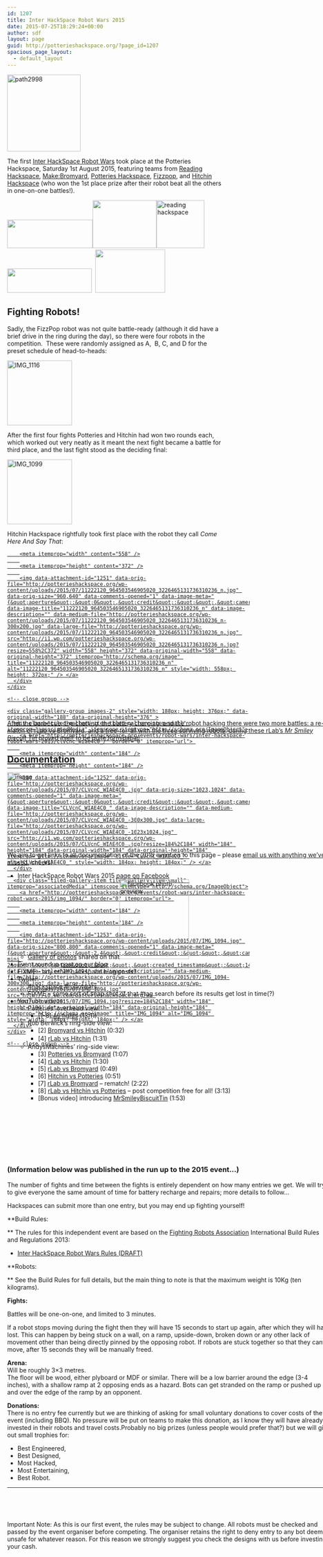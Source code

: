 ```yaml
---
id: 1207
title: Inter HackSpace Robot Wars 2015
date: 2015-07-25T18:29:24+00:00
author: sdf
layout: page
guid: http://potterieshackspace.org/?page_id=1207
spacious_page_layout:
  - default_layout
---
```

<img class="  wp-image-1125 alignright" src="http://potterieshackspace.org/wp-content/uploads/2015/04/path2998.png" alt="path2998" width="170" height="178" />

The first [Inter HackSpace Robot Wars](http://potterieshackspace.org/events/robot-wars/) took place at the Potteries Hackspace, Saturday 1st August 2015, featuring teams from [Reading Hackspace](http://rlab.org.uk/), [Make:Bromyard](http://www.makebromyard.org.uk), [Potteries Hackspace](http://www.potterieshackspace.org), [Fizzpop](http://www.fizzpop.org.uk/), and [Hitchin Hackspace](http://hackhitchin.org.uk/) (who won the 1st place prize after their robot beat all the others in one-on-one battles!).

[<img class="alignnone" src="http://hackhitchin.org.uk/wp-content/themes/hackhitchin/style/images/header_logo_bg.png" alt="" width="198" height="66" /><img class="alignnone" src="https://i.imgur.com/5sTEN.png" alt="" width="148" height="111" /><img class="alignnone" src="http://rlab.org.uk/mediawiki/images/0/0b/Primary_png400.png" alt="reading hackspace" width="111" height="111" />](http://rlab.org.uk/) [<img class="alignnone" src="http://www.makebromyard.org.uk/wp-content/uploads/2015/03/bromyardmakerspace-long3.png" alt="" width="196" height="56" />](Http://www.makebromyard.org.uk)  [<img class="alignnone" src="http://www.fizzpop.org.uk/wp-content/uploads/2014/01/800px-Logo_improbable_machine.png" alt="" width="162" height="100" />](http://www.fizzpop.org.uk)

## Fighting Robots!

Sadly, the FizzPop robot was not quite battle-ready (although it did have a brief drive in the ring during the day), so there were four robots in the competition.  These were randomly assigned as A,  B, C, and D for the preset schedule of head-to-heads:

<img class="aligncenter size-thumbnail wp-image-1250" src="http://potterieshackspace.org/wp-content/uploads/2015/07/IMG_1116-150x150.jpg" alt="IMG_1116" width="150" height="150" srcset="http://potterieshackspace.org/wp-content/uploads/2015/07/IMG_1116-150x150.jpg 150w, http://potterieshackspace.org/wp-content/uploads/2015/07/IMG_1116-270x270.jpg 270w, http://potterieshackspace.org/wp-content/uploads/2015/07/IMG_1116-230x230.jpg 230w" sizes="(max-width: 150px) 100vw, 150px" />

After the first four fights Potteries and Hitchin had won two rounds each, which worked out very neatly as it meant the next fight became a battle for third place, and the last fight stood as the deciding final:

<img class=" size-thumbnail wp-image-1249 aligncenter" src="http://potterieshackspace.org/wp-content/uploads/2015/07/IMG_1099-150x150.jpg" alt="IMG_1099" width="150" height="150" srcset="http://potterieshackspace.org/wp-content/uploads/2015/07/IMG_1099-150x150.jpg 150w, http://potterieshackspace.org/wp-content/uploads/2015/07/IMG_1099-300x300.jpg 300w, http://potterieshackspace.org/wp-content/uploads/2015/07/IMG_1099-1024x1024.jpg 1024w, http://potterieshackspace.org/wp-content/uploads/2015/07/IMG_1099-270x270.jpg 270w, http://potterieshackspace.org/wp-content/uploads/2015/07/IMG_1099-230x230.jpg 230w" sizes="(max-width: 150px) 100vw, 150px" />

Hitchin Hackspace rightfully took first place with the robot they call _Come Here And Say That_:

<div class="tiled-gallery type-rectangular tiled-gallery-unresized" data-original-width="750" data-carousel-extra='{&quot;blog_id&quot;:1,&quot;permalink&quot;:&quot;http:\/\/potterieshackspace.org\/events\/robot-wars\/inter-hackspace-robot-wars-2015\/&quot;,&quot;likes_blog_id&quot;:72703358}' itemscope itemtype="http://schema.org/ImageGallery" >
  <div class="gallery-row" style="width: 750px; height: 376px;" data-original-width="750" data-original-height="376" >
    <div class="gallery-group images-1" style="width: 562px; height: 376px;" data-original-width="562" data-original-height="376" >
      <div class="tiled-gallery-item tiled-gallery-item-large" itemprop="associatedMedia" itemscope itemtype="http://schema.org/ImageObject">
        <a href="http://potterieshackspace.org/events/robot-wars/inter-hackspace-robot-wars-2015/11222120_964503546905020_3226465131736310236_n/" border="0" itemprop="url"> 
        
        <meta itemprop="width" content="558" />
        
        <meta itemprop="height" content="372" />
        
        <img data-attachment-id="1251" data-orig-file="http://potterieshackspace.org/wp-content/uploads/2015/07/11222120_964503546905020_3226465131736310236_n.jpg" data-orig-size="960,640" data-comments-opened="1" data-image-meta="{&quot;aperture&quot;:&quot;0&quot;,&quot;credit&quot;:&quot;&quot;,&quot;camera&quot;:&quot;&quot;,&quot;caption&quot;:&quot;&quot;,&quot;created_timestamp&quot;:&quot;0&quot;,&quot;copyright&quot;:&quot;&quot;,&quot;focal_length&quot;:&quot;0&quot;,&quot;iso&quot;:&quot;0&quot;,&quot;shutter_speed&quot;:&quot;0&quot;,&quot;title&quot;:&quot;&quot;,&quot;orientation&quot;:&quot;0&quot;}" data-image-title="11222120_964503546905020_3226465131736310236_n" data-image-description="" data-medium-file="http://potterieshackspace.org/wp-content/uploads/2015/07/11222120_964503546905020_3226465131736310236_n-300x200.jpg" data-large-file="http://potterieshackspace.org/wp-content/uploads/2015/07/11222120_964503546905020_3226465131736310236_n.jpg" src="http://i1.wp.com/potterieshackspace.org/wp-content/uploads/2015/07/11222120_964503546905020_3226465131736310236_n.jpg?resize=558%2C372" width="558" height="372" data-original-width="558" data-original-height="372" itemprop="http://schema.org/image" title="11222120_964503546905020_3226465131736310236_n" alt="11222120_964503546905020_3226465131736310236_n" style="width: 558px; height: 372px;" /> </a>
      </div>
    </div>
    
    <!-- close group -->
    
    <div class="gallery-group images-2" style="width: 188px; height: 376px;" data-original-width="188" data-original-height="376" >
      <div class="tiled-gallery-item tiled-gallery-item-small" itemprop="associatedMedia" itemscope itemtype="http://schema.org/ImageObject">
        <a href="http://potterieshackspace.org/events/robot-wars/inter-hackspace-robot-wars-2015/clvcnc_wiae4c0_/" border="0" itemprop="url"> 
        
        <meta itemprop="width" content="184" />
        
        <meta itemprop="height" content="184" />
        
        <img data-attachment-id="1252" data-orig-file="http://potterieshackspace.org/wp-content/uploads/2015/07/CLVcnC_WIAE4C0_.jpg" data-orig-size="1023,1024" data-comments-opened="1" data-image-meta="{&quot;aperture&quot;:&quot;0&quot;,&quot;credit&quot;:&quot;&quot;,&quot;camera&quot;:&quot;&quot;,&quot;caption&quot;:&quot;&quot;,&quot;created_timestamp&quot;:&quot;0&quot;,&quot;copyright&quot;:&quot;&quot;,&quot;focal_length&quot;:&quot;0&quot;,&quot;iso&quot;:&quot;0&quot;,&quot;shutter_speed&quot;:&quot;0&quot;,&quot;title&quot;:&quot;&quot;,&quot;orientation&quot;:&quot;0&quot;}" data-image-title="CLVcnC_WIAE4C0_" data-image-description="" data-medium-file="http://potterieshackspace.org/wp-content/uploads/2015/07/CLVcnC_WIAE4C0_-300x300.jpg" data-large-file="http://potterieshackspace.org/wp-content/uploads/2015/07/CLVcnC_WIAE4C0_-1023x1024.jpg" src="http://i1.wp.com/potterieshackspace.org/wp-content/uploads/2015/07/CLVcnC_WIAE4C0_.jpg?resize=184%2C184" width="184" height="184" data-original-width="184" data-original-height="184" itemprop="http://schema.org/image" title="CLVcnC_WIAE4C0_" alt="CLVcnC_WIAE4C0_" style="width: 184px; height: 184px;" /> </a>
      </div>
      
      <div class="tiled-gallery-item tiled-gallery-item-small" itemprop="associatedMedia" itemscope itemtype="http://schema.org/ImageObject">
        <a href="http://potterieshackspace.org/events/robot-wars/inter-hackspace-robot-wars-2015/img_1094/" border="0" itemprop="url"> 
        
        <meta itemprop="width" content="184" />
        
        <meta itemprop="height" content="184" />
        
        <img data-attachment-id="1253" data-orig-file="http://potterieshackspace.org/wp-content/uploads/2015/07/IMG_1094.jpg" data-orig-size="800,800" data-comments-opened="1" data-image-meta="{&quot;aperture&quot;:&quot;2.4&quot;,&quot;credit&quot;:&quot;&quot;,&quot;camera&quot;:&quot;iPad mini 2&quot;,&quot;caption&quot;:&quot;&quot;,&quot;created_timestamp&quot;:&quot;1438433989&quot;,&quot;copyright&quot;:&quot;&quot;,&quot;focal_length&quot;:&quot;3.3&quot;,&quot;iso&quot;:&quot;100&quot;,&quot;shutter_speed&quot;:&quot;0.041666666666667&quot;,&quot;title&quot;:&quot;&quot;,&quot;orientation&quot;:&quot;1&quot;}" data-image-title="IMG_1094" data-image-description="" data-medium-file="http://potterieshackspace.org/wp-content/uploads/2015/07/IMG_1094-300x300.jpg" data-large-file="http://potterieshackspace.org/wp-content/uploads/2015/07/IMG_1094.jpg" src="http://i0.wp.com/potterieshackspace.org/wp-content/uploads/2015/07/IMG_1094.jpg?resize=184%2C184" width="184" height="184" data-original-width="184" data-original-height="184" itemprop="http://schema.org/image" title="IMG_1094" alt="IMG_1094" style="width: 184px; height: 184px;" /> </a>
      </div>
    </div>
    
    <!-- close group -->
  </div>
  
  <!-- close row -->
</div>

After the barbecue, the chatting, the battery charging, and the robot hacking there were two more battles: a re-match of rLab vs Bromyard, and a free-for-all with the three surviving robots, during these rLab&#8217;s _Mr Smiley Biscuit Tin_ proved itself to be quite formidable!

## Documentation

[<img class="aligncenter wp-image-1256 size-medium" src="http://potterieshackspace.org/wp-content/uploads/2015/07/image3-300x169.jpg" alt="image" width="300" height="169" srcset="http://potterieshackspace.org/wp-content/uploads/2015/07/image3-300x169.jpg 300w, http://potterieshackspace.org/wp-content/uploads/2015/07/image3.jpg 598w" sizes="(max-width: 300px) 100vw, 300px" />](https://mobile.twitter.com/rgproductdotcom/status/627423031896489984)

We aim to get links to all documentation of the 2015 event on to this page &#8211; please [email us with anything we&#8217;ve missed](mailto:potteries-hackspace@googlegroups.com), cheers!

  * Inter HackSpace Robot Wars 2015 [page on Facebook](https://www.facebook.com/interhackspacerobotwars) 
      * [Gallery of photos](https://www.facebook.com/media/set/?set=a.964233656932009.1073741832.900130766675632&type=3) shared on that[<img class="alignright  wp-image-1248" src="http://potterieshackspace.org/wp-content/uploads/2015/07/fb_gallery_thumb-261x300.png" alt="facebook photo preview" width="161" height="185" srcset="http://potterieshackspace.org/wp-content/uploads/2015/07/fb_gallery_thumb-261x300.png 261w, http://potterieshackspace.org/wp-content/uploads/2015/07/fb_gallery_thumb.png 424w" sizes="(max-width: 161px) 100vw, 161px" />](https://www.facebook.com/media/set/?set=a.964233656932009.1073741832.900130766675632&type=3)
  * Event roundup [post on our blog](http://potterieshackspace.org/2015/08/05/inter-hackspace-robot-wars-2015-event-roundup/)
  * FIXME &#8211; any other hackspace blog posts?
  * Twitter: 
      * [#hackspace #robotwars](https://twitter.com/search?f=tweets&vertical=default&q=%23hackspace%20%23robotwars&src=typd)
      * FIXME &#8211; some sort of snap shot of that #tag search before its results get lost in time(?)
  * YouTube videos: 
      * Potteries&#8217; overhead view: 
          * [1-8] [All fights](https://youtu.be/3jQ2oTZrerY) (13:11)
      * Rob Berwick&#8217;s ring-side view: 
          * [2] [Bromyard vs Hitchin](https://youtu.be/Xj5ZJaZgz5s) (0:32)
          * [4] <a style="line-height: 1.5;" href="https://youtu.be/GcghicB7S7Q">rLab vs Hitchin</a><span style="line-height: 1.5;"> (1:31)</span>
      * AndysMachines&#8217; ring-side view: 
          * [3] [Potteries vs Bromyard](https://www.youtube.com/watch?v=ZewzN-4OnDE) (1:07)
          * [4] [rLab vs Hitchin](https://www.youtube.com/watch?v=x7WZGy25ItA) (1:30)
          * [5] [rLab vs Bromyard](https://youtu.be/2P1_dXTv_gE) (0:49)
          * [6] [Hitchin vs Potteries](https://www.youtube.com/watch?v=xTVOu_HM8WY) (0:51)
          * [7] [rLab vs Bromyard](https://youtu.be/R80KqjuIn4I) &#8211; rematch! (2:22)
          * [8] [rLab vs Hitchin vs Potteries](https://youtu.be/ILoLQNXc5tI) &#8211; post competition free for all! (3:13)
          * [Bonus video] introducing [MrSmileyBiscuitTin](https://youtu.be/3dzvGTOLYl8) (1:53)

&nbsp;

&nbsp;

&nbsp;

&nbsp;

### (Information below was published in the run up to the 2015 event&#8230;)

The number of fights and time between the fights is entirely dependent on how many entries we get. We will try to give everyone the same amount of time for battery recharge and repairs; more details to follow&#8230;

Hackspaces can submit more than one entry, but you may end up fighting yourself!

**Build Rules:
  
** The rules for this independent event are based on the [Fighting Robots Association](http://www.fightingrobots.co.uk/) International Build Rules and Regulations 2013:

  * [Inter HackSpace Robot Wars Rules (DRAFT)](https://docs.google.com/document/d/1InwzgikW5lev49AbnU3UwR7c2i5xe07dwdGqRNDYIkI/edit)

**Robots:
  
** See the Build Rules for full details, but the main thing to note is that the maximum weight is 10Kg (ten kilograms).

**Fights:**
  
Battles will be one-on-one, and limited to 3 minutes.
  
If a robot stops moving during the fight then they will have 15 seconds to start up again, after which they will have lost. This can happen by being stuck on a wall, on a ramp, upside-down, broken down or any other lack of movement other than being directly pinned by the opposing robot. If robots are stuck together so that they cant move, after 15 seconds they will be manually fre<span class="text_exposed_show">ed.</span>

<div class="text_exposed_show">
  <p>
    <strong>Arena:</strong><br /> Will be roughly 3&#215;3 metres.<br /> The floor will be wood, either plyboard or MDF or similar. There will be a low barrier around the edge (3-4 inches), with a shallow ramp at 2 opposing ends as a hazard. Bots can get stranded on the ramp or pushed up and over the edge of the ramp by an opponent.
  </p>
  
  <p>
    <strong>Donations:</strong><br /> There is no entry fee currently but we are thinking of asking for small voluntary donations to cover costs of the event (including BBQ). No pressure will be put on teams to make this donation, as I know they will have already invested in their robots and travel costs.Probably no big prizes (unless people would prefer that?) but we will give out small trophies for:
  </p>
  
  <ul>
    <li>
      Best Engineered,
    </li>
    <li>
      Best Designed,
    </li>
    <li>
      Most Hacked,
    </li>
    <li>
      Most Entertaining,
    </li>
    <li>
      Best Robot.
    </li>
  </ul>
</div>

* * *

&nbsp;

&nbsp;

Important Note: As this is our first event, the rules may be subject to change. All robots must be checked and passed by the event organiser before competing. The organiser retains the right to deny entry to any bot deemed unsafe for whatever reason. For this reason we strongly suggest you check the designs with us before investing your cash.

##